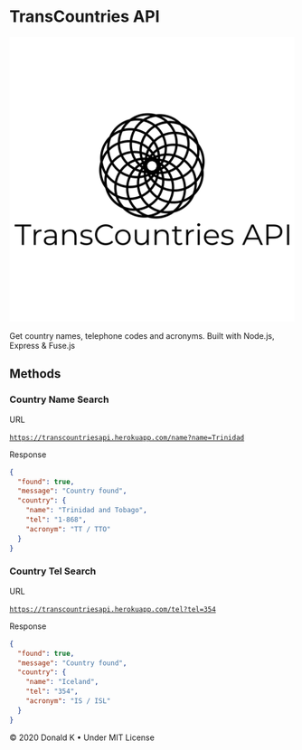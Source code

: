 # TransCountries API

![TransCountries API Logo](https://github.com/d3vkk/transcountries-api/blob/master/trans-countries-logo.png)

Get country names, telephone codes and acronyms. Built with Node.js, Express & Fuse.js

## Methods

### Country Name Search

URL

[`https://transcountriesapi.herokuapp.com/name?name=Trinidad`](https://transcountriesapi.herokuapp.com/name?name=Trinidad)

Response

```json
{
  "found": true,
  "message": "Country found",
  "country": {
    "name": "Trinidad and Tobago",
    "tel": "1-868",
    "acronym": "TT / TTO"
  }
}
```
### Country Tel Search

URL

[`https://transcountriesapi.herokuapp.com/tel?tel=354`](https://transcountriesapi.herokuapp.com/tel?tel=354)

Response

```json
{
  "found": true,
  "message": "Country found",
  "country": {
    "name": "Iceland",
    "tel": "354",
    "acronym": "IS / ISL"
  }
}
```


© 2020 Donald K • Under MIT License
